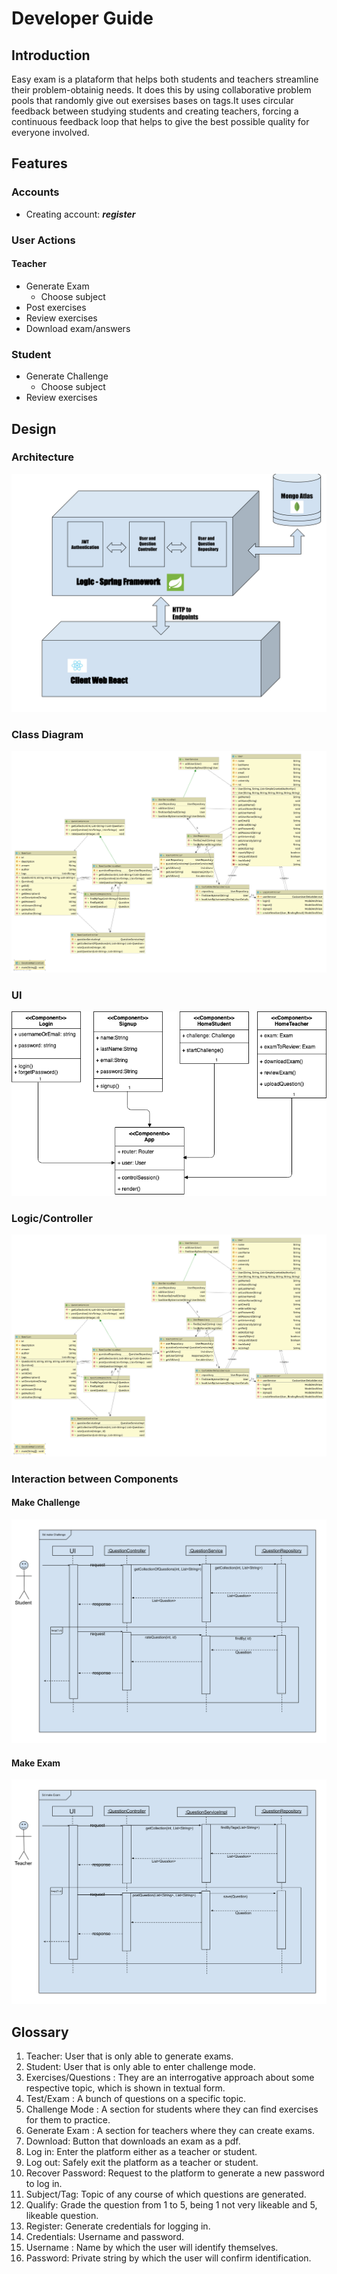 # **Developer Guide**
## Introduction
Easy exam is a plataform that helps both students and teachers streamline their problem-obtainig needs. It does this by using collaborative problem pools that randomly give out exersises bases on tags.It uses circular feedback between studying students and creating teachers, forcing a continuous feedback loop that helps to give the best possible quality for everyone involved.


## Features

### **Accounts**
* Creating account: ***register***
### **User Actions**
#### **Teacher**
* Generate Exam 
    * Choose subject
* Post exercises
* Review exercises
* Download exam/answers
### **Student**     
* Generate Challenge
    * Choose subject
* Review exercises

## Design 

### Architecture
![Architecture Diagram](images/architecture.png)

### Class Diagram
![Class Diagram](images/class.png)

### UI
![View Component](images/view.png)

### Logic/Controller
![Logic Component](images/class.png)

### Interaction between Components
#### Make Challenge
![Challenge](images/sd1.png)
#### Make Exam
![Exam](images/sd2.png)
## **Glossary**
   1. Teacher: User that is only able to generate exams.
   2. Student: User that is only able to enter challenge mode.
   3. Exercises/Questions : They are an interrogative approach about some respective topic, which is shown in textual form.
   4. Test/Exam : A bunch of questions on a specific topic.
   5. Challenge Mode : A section for students where they can find exercises for them to practice.
   6. Generate Exam : A section for teachers where they can create exams.
   7. Download: Button that downloads an exam as a pdf.
   8. Log in: Enter the platform either as a teacher or student.
   9. Log out: Safely exit the platform as a teacher or student.
   10. Recover Password: Request to the platform to generate a new password to log in.
   11. Subject/Tag: Topic of any course of which questions are generated.
   12. Qualify: Grade the question from 1 to 5, being 1 not very likeable and 5, likeable question.
   13. Register: Generate credentials for logging in.
   14. Credentials: Username and password.
   15. Username : Name by which the user will identify themselves.  
   16. Password: Private string by which the user will confirm identification.
